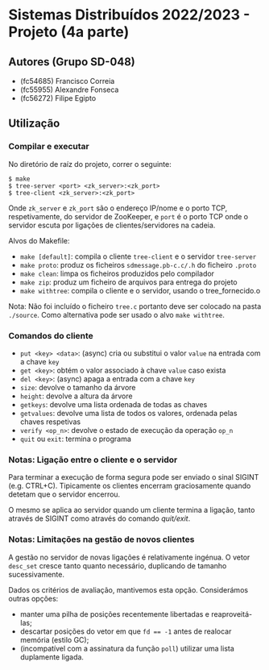 # Sistemas Distribuídos 2022/2023 - Projeto (4a parte)

## Autores (Grupo SD-048)

- (fc54685) Francisco Correia
- (fc55955) Alexandre Fonseca
- (fc56272) Filipe Egipto

## Utilização

### Compilar e executar

No diretório de raíz do projeto, correr o seguinte:

```shell
$ make
$ tree-server <port> <zk_server>:<zk_port>
$ tree-client <zk_server>:<zk_port>
```
Onde `zk_server` e `zk_port` são o endereço IP/nome e o porto TCP,
respetivamente, do servidor de ZooKeeper, e `port` é o porto TCP
onde o servidor escuta por ligações de clientes/servidores na cadeia.

Alvos do Makefile:

- `make [default]`: compila o cliente `tree-client` e o servidor `tree-server`
- `make proto`: produz os ficheiros `sdmessage.pb-c.c/.h` do ficheiro `.proto`
- `make clean`: limpa os ficheiros produzidos pelo compilador
- `make zip`: produz um ficheiro de arquivos para entrega do projeto
- `make withtree`: compila o cliente e o servidor, usando o tree_fornecido.o

Nota: Não foi incluído o ficheiro `tree.c` portanto deve ser colocado na pasta `./source`.
Como alternativa pode ser usado o alvo `make withtree`.

### Comandos do cliente

- `put <key> <data>`: (async) cria ou substitui o valor `value` na entrada com a chave `key`
- `get <key>`: obtém o valor associado à chave `value` caso exista
- `del <key>`: (async) apaga a entrada com a chave `key`
- `size`: devolve o tamanho da árvore
- `height`: devolve a altura da árvore
- `getkeys`: devolve uma lista ordenada de todas as chaves
- `getvalues`: devolve uma lista de todos os valores, ordenada pelas chaves respetivas
- `verify <op_n>`: devolve o estado de execução da operação `op_n`
- `quit` ou `exit`: termina o programa

### Notas: Ligação entre o cliente e o servidor

Para terminar a execução de forma segura pode ser enviado o sinal SIGINT (e.g. CTRL+C).
Tipicamente os clientes encerram graciosamente quando detetam que o servidor encerrou.

O mesmo se aplica ao servidor quando um cliente termina a ligação, tanto através de SIGINT
como através do comando *quit/exit*.

### Notas: Limitações na gestão de novos clientes

A gestão no servidor de novas ligações é relativamente ingénua.
O vetor `desc_set` cresce tanto quanto necessário, duplicando de tamanho sucessivamente.

Dados os critérios de avaliação, mantivemos esta opção. Considerámos outras opções:

- manter uma pilha de posições recentemente libertadas e reaproveitá-las;
- descartar posições do vetor em que `fd == -1` antes de realocar memória (estilo GC);
- (incompatível com a assinatura da função `poll`) utilizar uma lista duplamente ligada.
